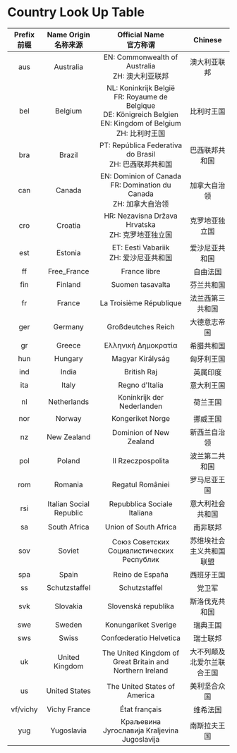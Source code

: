# Country Look Up Table

|Prefix<br>前缀<br>|Name Origin<br>名称来源<br>|Official Name<br>官方称谓<br>|Chinese|
|:----:|:----:|:----:|:----:|
|aus|Australia|EN: Commonwealth of Australia<br>ZH: 澳大利亚联邦<br>|澳大利亚联邦|
|bel|Belgium|NL: Koninkrijk België<br>FR: Royaume de Belgique<br>DE: Königreich Belgien<br>EN: Kingdom of Belgium<br>ZH: 比利时王国<br>|比利时王国|
|bra|Brazil|PT: República Federativa do Brasil<br>ZH: 巴西联邦共和国<br>|巴西联邦共和国|
|can|Canada|EN: Dominion of Canada<br>FR: Domination du Canada<br>ZH: 加拿大自治领<br>|加拿大自治领|
|cro|Croatia|HR: Nezavisna Država Hrvatska<br>ZH: 克罗地亚独立国<br>|克罗地亚独立国|
|est|Estonia|ET: Eesti Vabariik<br>ZH: 爱沙尼亚共和国<br>|爱沙尼亚共和国|
|ff|Free_France|France libre|自由法国|
|fin|Finland|Suomen tasavalta|芬兰共和国|
|fr|France|La Troisième République|法兰西第三共和国|
|ger|Germany|Großdeutches Reich|大德意志帝国|
|gr|Greece|Ελληνική Δημοκρατία|希腊共和国|
|hun|Hungary|Magyar Királyság|匈牙利王国|
|ind|India|British Raj|英属印度|
|ita|Italy|Regno d'Italia|意大利王国|
|nl|Netherlands|Koninkrijk der Nederlanden|荷兰王国|
|nor|Norway|Kongeriket Norge|挪威王国|
|nz|New Zealand|Dominion of New Zealand|新西兰自治领|
|pol|Poland|II Rzeczpospolita|波兰第二共和国|
|rom|Romania|Regatul României|罗马尼亚王国|
|rsi|Italian Social Republic|Repubblica Sociale Italiana|意大利社会共和国|
|sa|South Africa|Union of South Africa|南非联邦|
|sov|Soviet|Союз Советских Социалистических Республик|苏维埃社会主义共和国联盟|
|spa|Spain|Reino de España|西班牙王国|
|ss|Schutzstaffel|Schutzstaffel|党卫军|
|svk|Slovakia|Slovenská republika|斯洛伐克共和国|
|swe|Sweden|Konungariket Sverige|瑞典王国|
|sws|Swiss|Confœderatio Helvetica|瑞士联邦|
|uk|United Kingdom|The United Kingdom of Great Britain and Northern Ireland|大不列颠及北爱尔兰联合王国|
|us|United States|The United States of America|美利坚合众国|
|vf/vichy|Vichy France|État français|维希法国|
|yug|Yugoslavia|Краљевина Југославија Kraljevina Jugoslavija|南斯拉夫王国|
